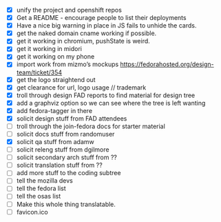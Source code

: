 - [X] unify the project and openshift repos
- [X] Get a README - encourage people to list their deployments
- [X] Have a nice big warning in place in JS fails to unhide the cards.
- [X] get the naked domain cname working if possible.
- [X] get it working in chromium, pushState is weird.
- [X] get it working in midori
- [X] get it working on my phone
- [X] import work from mizmo’s mockups https://fedorahosted.org/design-team/ticket/354
- [X] get the logo straightend out
- [X] get clearance for url, logo usage // trademark
- [X] troll through design FAD reports to find material for design tree
- [X] add a graphviz option so we can see where the tree is left wanting
- [X] add fedora-tagger in there
- [X] solicit design stuff from FAD attendees
- [ ] troll through the join-fedora docs for starter material
- [ ] solicit docs stuff from randomuser
- [X] solicit qa stuff from adamw
- [ ] solicit releng stuff from dgilmore
- [ ] solicit secondary arch stuff from ??
- [ ] solicit translation stuff from ??
- [ ] add more stuff to the coding subtree
- [ ] tell the mozilla devs
- [ ] tell the fedora list
- [ ] tell the osas list
- [ ] Make this whole thing translatable.
- [ ] favicon.ico
